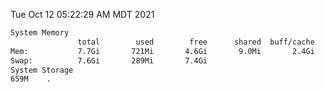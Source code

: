 Tue Oct 12 05:22:29 AM MDT 2021
```bash
System Memory
               total        used        free      shared  buff/cache   available
Mem:           7.7Gi       721Mi       4.6Gi       9.0Mi       2.4Gi       6.6Gi
Swap:          7.6Gi       289Mi       7.4Gi
System Storage
659M	.
```
```bash
